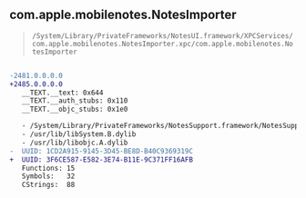 ## com.apple.mobilenotes.NotesImporter

> `/System/Library/PrivateFrameworks/NotesUI.framework/XPCServices/com.apple.mobilenotes.NotesImporter.xpc/com.apple.mobilenotes.NotesImporter`

```diff

-2481.0.0.0.0
+2485.0.0.0.0
   __TEXT.__text: 0x644
   __TEXT.__auth_stubs: 0x110
   __TEXT.__objc_stubs: 0x1e0

   - /System/Library/PrivateFrameworks/NotesSupport.framework/NotesSupport
   - /usr/lib/libSystem.B.dylib
   - /usr/lib/libobjc.A.dylib
-  UUID: 1CD2A915-9145-3D45-BE8D-B40C9369319C
+  UUID: 3F6CE587-E582-3E74-B11E-9C371FF16AFB
   Functions: 15
   Symbols:   32
   CStrings:  88

```
